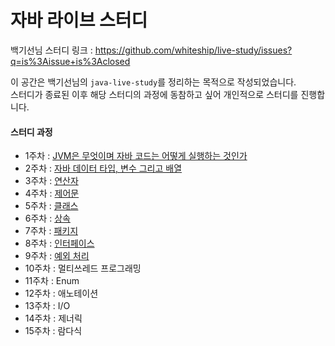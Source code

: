 # 자바 라이브 스터디
백기선님 스터디 링크 : https://github.com/whiteship/live-study/issues?q=is%3Aissue+is%3Aclosed<br>

이 공간은 백기선님의 `java-live-study`를 정리하는 목적으로 작성되었습니다.<br>
스터디가 종료된 이후 해당 스터디의 과정에 동참하고 싶어 개인적으로 스터디를 진행합니다.

#### 스터디 과정
- 1주차 : <a href="https://github.com/JMsuper/whiteship-live-study-java/blob/main/1%EC%A3%BC%EC%B0%A8%20:%20%20JVM%EC%9D%80%20%EB%AC%B4%EC%97%87%EC%9D%B4%EB%A9%B0%20%EC%9E%90%EB%B0%94%20%EC%BD%94%EB%93%9C%EB%8A%94%20%EC%96%B4%EB%96%BB%EA%B2%8C%20%EC%8B%A4%ED%96%89%ED%95%98%EB%8A%94%20%EA%B2%83%EC%9D%B8%EA%B0%80.md">JVM은 무엇이며 자바 코드는 어떻게 실행하는 것인가</a>
- 2주차 : <a href="https://github.com/JMsuper/whiteship-live-study-java/blob/main/2%EC%A3%BC%EC%B0%A8%20:%20%EC%9E%90%EB%B0%94%20%EB%8D%B0%EC%9D%B4%ED%84%B0%20%ED%83%80%EC%9E%85%2C%20%EB%B3%80%EC%88%98%20%EA%B7%B8%EB%A6%AC%EA%B3%A0%20%EB%B0%B0%EC%97%B4.md">자바 데이터 타입, 변수 그리고 배열</a>
- 3주차 : <a href="https://github.com/JMsuper/whiteship-live-study-java/blob/main/3%EC%A3%BC%EC%B0%A8%20:%20%EC%97%B0%EC%82%B0%EC%9E%90.md">연산자</a>
- 4주차 : <a href="https://github.com/JMsuper/whiteship-live-study-java/blob/main/4%EC%A3%BC%EC%B0%A8%20:%20%EC%A0%9C%EC%96%B4%EB%AC%B8.md">제어문</a>
- 5주차 : <a href="https://github.com/JMsuper/whiteship-live-study-java/blob/main/5%EC%A3%BC%EC%B0%A8%20:%20%ED%81%B4%EB%9E%98%EC%8A%A4.md">클래스</a>
- 6주차 : <a href="https://github.com/JMsuper/whiteship-live-study-java/blob/main/6%EC%A3%BC%EC%B0%A8%20:%20%EC%83%81%EC%86%8D.md">상속</a>
- 7주차 : <a href="https://github.com/JMsuper/whiteship-live-study-java/blob/main/7%EC%A3%BC%EC%B0%A8%20:%20%ED%8C%A8%ED%82%A4%EC%A7%80.md">패키지</a>
- 8주차 : <a href="https://github.com/JMsuper/whiteship-live-study-java/blob/main/8%EC%A3%BC%EC%B0%A8%20:%20%EC%9D%B8%ED%84%B0%ED%8E%98%EC%9D%B4%EC%8A%A4.md">인터페이스</a>
- 9주차 : <a href="https://github.com/JMsuper/whiteship-live-study-java/blob/main/9%EC%A3%BC%EC%B0%A8%20:%20%EC%98%88%EC%99%B8%20%EC%B2%98%EB%A6%AC.md">예외 처리</a>
- 10주차 : 멀티쓰레드 프로그래밍
- 11주차 : Enum
- 12주차 : 애노테이션
- 13주차 : I/O
- 14주차 : 제너릭
- 15주차 : 람다식
